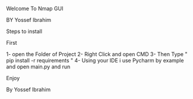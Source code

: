 Welcome To Nmap GUI

BY Yossef Ibrahim


Steps to install 

First 

1- open the Folder of Project
2- Right Click and open CMD
3- Then Type " pip install -r requirements "
4- Using your IDE i use Pycharm by example and open main.py and run 


Enjoy


By Yossef Ibrahim
